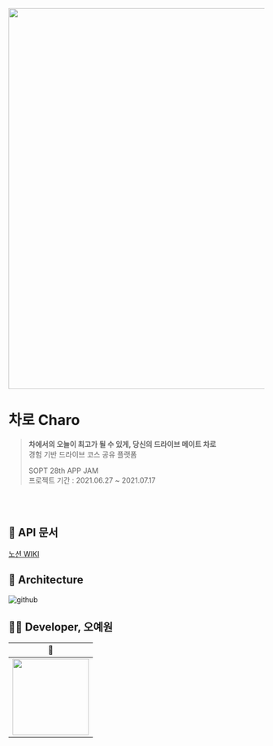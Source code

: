 <img src = "https://user-images.githubusercontent.com/46644241/124638184-9edae000-dec5-11eb-9e9b-fae86bbc6764.png" width="750">  <br>

#  차로 Charo 
> **차에서의 오늘이 최고가 될 수 있게, 당신의 드라이브 메이트 차로** <br>
> 경험 기반 드라이브 코스 공유 플랫폼
>
> SOPT 28th APP JAM <br>
> 프로젝트 기간 : 2021.06.27 ~ 2021.07.17

<br>

<br>

## 🔰 API 문서
[노션 WIKI](https://nosy-catmint-6ad.notion.site/API_WIKI-Refactoring-4cbe5d83eb004ff1818067acd7ddecf0)
## 🔰 Architecture
![github](https://user-images.githubusercontent.com/63635886/144573147-e2482a21-558c-479a-9c99-1aedc780fc61.png)

## 🤹‍♀️ Developer, 오예원
|🧡|
|:---:|
|<img src="https://user-images.githubusercontent.com/63635886/143658117-52dde376-23d7-4439-a06b-0bcce946591e.png" width="150px" />|
